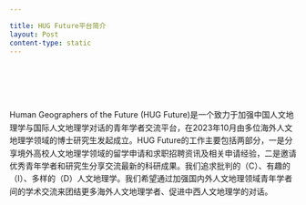 ```yaml
---

title: ​HUG Future平台简介​
layout: Post
content-type: static
---
```


<br>
<br>

​​<p style="line-height: 1.6;">Human Geographers of the Future (HUG Future)是一个致力于加强中国人文地理学与国际人文地理学对话的青年学者交流平台，在2023年10月由多位海外人文地理学领域的博士研究生发起成立。HUG Future的工作主要包括两部分，一是分享境外高校人文地理学领域的留学申请和求职招聘资讯及相关申请经验，二是邀请优秀青年学者和研究生分享交流最新的科研成果。我们追求​​批判的（C）、有趣的（I）、多样的（D）​​人文地理学。我们希望通过加强国内外人文地理领域青年学者间的学术交流来团结更多海外人文地理学者、促进中西人文地理学的对话。​ </p>
